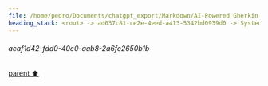 ```yaml
---
file: /home/pedro/Documents/chatgpt_export/Markdown/AI-Powered Gherkin Code Generation.md
heading_stack: <root> -> ad637c81-ce2e-4eed-a413-5342bd0939d0 -> System -> 79f1e67d-d1e4-49bc-b57d-ff497c221f8e -> System -> aaa27da6-165f-43a9-bc65-814748f78b95 -> User -> 2d7ccacf-fe33-4431-a8a7-9b74c1c1f217 -> Assistant -> Components -> Workflow -> Example Scenario -> Technical Challenges -> aaa26bc8-e19b-4910-87cb-286b42817371 -> User -> 94853701-ace1-4bdc-b5d5-bf7f851f1e16 -> Assistant -> Step 1: Define Requirements -> Step 2: Parse and Interpret -> Step 3: Code Generation -> 40df8109-5a5a-4c93-a28b-38b2c80d362e -> Assistant -> acaf1d42-fdd0-40c0-aab8-2a6fc2650b1b
---
```

###### acaf1d42-fdd0-40c0-aab8-2a6fc2650b1b
[parent ⬆️](#40df8109-5a5a-4c93-a28b-38b2c80d362e)
